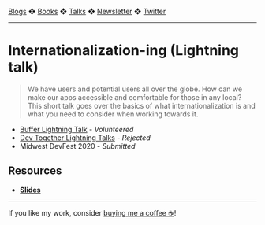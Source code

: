 [Blogs](../blogs.md) ❖ [Books](../books.md) ❖ [Talks](../talks.md) ❖ [Newsletter](https://tinyletter.com/vgonda) ❖ [Twitter](https://twitter.com/TTGonda)

---

# Internationalization-ing (Lightning talk)

> We have users and potential users all over the globe. How can we make our apps accessible and comfortable for those in any local? This short talk goes over the basics of what internationalization is and what you need to consider when working towards it.

-   [Buffer Lightning Talk](https://buffer.com/) - _Volunteered_
-   [Dev Together Lightning Talks](https://devtogether.co/) - _Rejected_
-   Midwest DevFest 2020 - _Submitted_

## Resources

-   **[Slides](https://speakerdeck.com/vgonda/internationalizationing)**

---

If you like my work, consider [buying me a coffee ☕](https://www.buymeacoffee.com/96JjLEW)!
